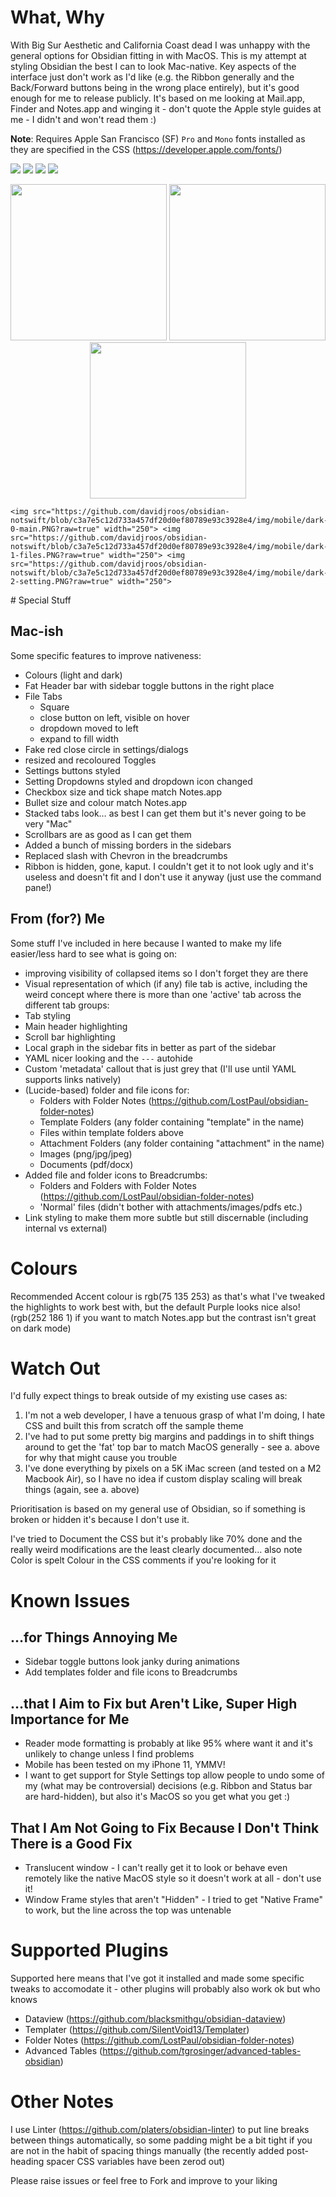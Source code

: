 # What, Why

With Big Sur Aesthetic and California Coast dead I was unhappy with the general options for Obsidian fitting in with MacOS. This is my attempt at styling Obsidian the best I can to look Mac-native. Key aspects of the interface just don't work as I'd like (e.g. the Ribbon generally and the Back/Forward buttons being in the wrong place entirely), but it's good enough for me to release publicly. It's based on me looking at Mail.app, Finder and Notes.app and winging it - don't quote the Apple style guides at me - I didn't and won't read them :)

**Note**: Requires Apple San Francisco (SF) `Pro` and `Mono` fonts installed as they are specified in the CSS (https://developer.apple.com/fonts/)

![](https://github.com/davidjroos/obsidian-notswift/blob/c3a7e5c12d733a457df20d0ef80789e93c3928e4/img/Light_Main%402x.png?raw=true)
![](https://raw.githubusercontent.com/davidjroos/obsidian-notswift/c3a7e5c12d733a457df20d0ef80789e93c3928e4/img/Dark_Main%402x.png)
![](https://github.com/davidjroos/obsidian-notswift/blob/c3a7e5c12d733a457df20d0ef80789e93c3928e4/img/Light_Settings%402x.png?raw=true)
![](https://github.com/davidjroos/obsidian-notswift/blob/c3a7e5c12d733a457df20d0ef80789e93c3928e4/img/Dark_Settings%402x.png?raw=true)
<p style="text-align: center;">
	<img src="https://raw.githubusercontent.com/davidjroos/obsidian-notswift/c3a7e5c12d733a457df20d0ef80789e93c3928e4/img/mobile/light-0-main.PNG" width="250"> <img src="https://raw.githubusercontent.com/davidjroos/obsidian-notswift/c3a7e5c12d733a457df20d0ef80789e93c3928e4/img/mobile/light-1-files.PNG" width="250"> <img src="https://raw.githubusercontent.com/davidjroos/obsidian-notswift/c3a7e5c12d733a457df20d0ef80789e93c3928e4/img/mobile/light-2-setting.PNG" width="250">
	
	<img src="https://github.com/davidjroos/obsidian-notswift/blob/c3a7e5c12d733a457df20d0ef80789e93c3928e4/img/mobile/dark-0-main.PNG?raw=true" width="250"> <img src="https://github.com/davidjroos/obsidian-notswift/blob/c3a7e5c12d733a457df20d0ef80789e93c3928e4/img/mobile/dark-1-files.PNG?raw=true" width="250"> <img src="https://github.com/davidjroos/obsidian-notswift/blob/c3a7e5c12d733a457df20d0ef80789e93c3928e4/img/mobile/dark-2-setting.PNG?raw=true" width="250">
</p>
# Special Stuff

## Mac-ish

Some specific features to improve nativeness:
- Colours (light and dark)
- Fat Header bar with sidebar toggle buttons in the right place
- File Tabs
  - Square
  - close button on left, visible on hover
  - dropdown moved to left
  - expand to fill width
- Fake red close circle in settings/dialogs
- resized and recoloured Toggles
- Settings buttons styled
- Setting Dropdowns styled and dropdown icon changed
- Checkbox size and tick shape match Notes.app
- Bullet size and colour match Notes.app
- Stacked tabs look… as best I can get them but it's never going to be very "Mac"
- Scrollbars are as good as I can get them
- Added a bunch of missing borders in the sidebars
- Replaced slash with Chevron in the breadcrumbs
- Ribbon is hidden, gone, kaput. I couldn't get it to not look ugly and it's useless and doesn't fit and I don't use it anyway (just use the command pane!)

## From (for?) Me

Some stuff I've included in here because I wanted to make my life easier/less hard to see what is going on:

- improving visibility of collapsed items so I don't forget they are there
- Visual representation of which (if any) file tab is active, including the weird concept where there is more than one 'active' tab across the different tab groups:
- Tab styling
- Main header highlighting
- Scroll bar highlighting
- Local graph in the sidebar fits in better as part of the sidebar
- YAML nicer looking and the `---` autohide
- Custom 'metadata' callout that is just grey that (I'll use until YAML supports links natively)
- (Lucide-based) folder and file icons for:
  - Folders with Folder Notes (https://github.com/LostPaul/obsidian-folder-notes)
  - Template Folders (any folder containing "template" in the name)
  - Files within template folders above
  - Attachment Folders (any folder containing "attachment" in the name)
  - Images (png/jpg/jpeg)
  - Documents (pdf/docx)
- Added file and folder icons to Breadcrumbs:
  - Folders and Folders with Folder Notes (https://github.com/LostPaul/obsidian-folder-notes)
  - 'Normal' files (didn't bother with attachments/images/pdfs etc.)
- Link styling to make them more subtle but still discernable (including internal vs external)

# Colours

Recommended Accent colour is rgb(75 135 253) as that's what I've tweaked the highlights to work best with, but the default Purple looks nice also! (rgb(252 186 1) if you want to match Notes.app but the contrast isn't great on dark mode)

# Watch Out

I'd fully expect things to break outside of my existing use cases as:

1. I'm not a web developer, I have a tenuous grasp of what I'm doing, I hate CSS and built this from scratch off the sample theme
2. I've had to put some pretty big margins and paddings in to shift things around to get the 'fat' top bar to match MacOS generally - see a. above for why that might cause you trouble
3. I've done everything by pixels on a 5K iMac screen (and tested on a M2 Macbook Air), so I have no idea if custom display scaling will break things (again, see a. above)

Prioritisation is based on my general use of Obsidian, so if something is broken or hidden it's because I don't use it.

I've tried to Document the CSS but it's probably like 70% done and the really weird modifications are the least clearly documented… also note Color is spelt Colour in the CSS comments if you're looking for it

# Known Issues

## …for Things Annoying Me

- Sidebar toggle buttons look janky during animations
- Add templates folder and file icons to Breadcrumbs

## …that I Aim to Fix but Aren't Like, Super High Importance for Me

- Reader mode formatting is probably at like 95% where want it and it's unlikely to change unless I find problems 
- Mobile has been tested on my iPhone 11, YMMV!
- I want to get support for Style Settings top allow people to undo some of my (what may be controversial) decisions (e.g. Ribbon and Status bar are hard-hidden), but also it's MacOS so you get what you get :)

## That I Am Not Going to Fix Because I Don't Think There is a Good Fix

- Translucent window - I can't really get it to look or behave even remotely like the native MacOS style so it doesn't work at all - don't use it!
- Window Frame styles that aren't "Hidden" - I tried to get "Native Frame" to work, but the line across the top was untenable

# Supported Plugins

Supported here means that I've got it installed and made some specific tweaks to accomodate it - other plugins will probably also work ok but who knows

- Dataview (https://github.com/blacksmithgu/obsidian-dataview)
- Templater (https://github.com/SilentVoid13/Templater)
- Folder Notes (https://github.com/LostPaul/obsidian-folder-notes)
- Advanced Tables (https://github.com/tgrosinger/advanced-tables-obsidian)

# Other Notes

I use Linter (https://github.com/platers/obsidian-linter) to put line breaks between things automatically, so some padding might be a bit tight if you are not in the habit of spacing things manually (the recently added post-heading spacer CSS variables have been zerod out)

Please raise issues or feel free to Fork and improve to your liking
